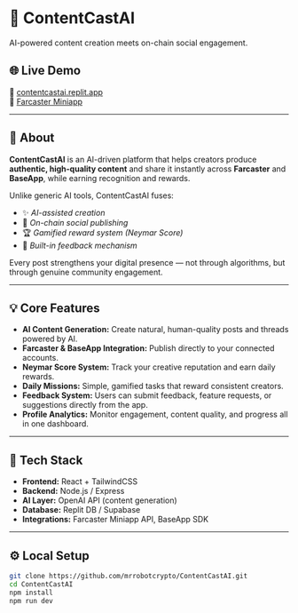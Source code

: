 # 🧠 ContentCastAI  
AI-powered content creation meets on-chain social engagement.

## 🌐 Live Demo  
🔗 [contentcastai.replit.app](https://contentcastai.replit.app)  
🔗 [Farcaster Miniapp](https://farcaster.xyz/miniapps/Na5z...)

---

## 🚀 About  
**ContentCastAI** is an AI-driven platform that helps creators produce **authentic, high-quality content** and share it instantly across **Farcaster** and **BaseApp**, while earning recognition and rewards.  

Unlike generic AI tools, ContentCastAI fuses:
- ✨ *AI-assisted creation*  
- 🔗 *On-chain social publishing*  
- 🏆 *Gamified reward system (Neymar Score)*  
- 💬 *Built-in feedback mechanism*  

Every post strengthens your digital presence — not through algorithms, but through genuine community engagement.

---

## 💡 Core Features  
- **AI Content Generation:** Create natural, human-quality posts and threads powered by AI.  
- **Farcaster & BaseApp Integration:** Publish directly to your connected accounts.  
- **Neymar Score System:** Track your creative reputation and earn daily rewards.  
- **Daily Missions:** Simple, gamified tasks that reward consistent creators.  
- **Feedback System:** Users can submit feedback, feature requests, or suggestions directly from the app.  
- **Profile Analytics:** Monitor engagement, content quality, and progress all in one dashboard.

---

## 🧩 Tech Stack  
- **Frontend:** React + TailwindCSS  
- **Backend:** Node.js / Express  
- **AI Layer:** OpenAI API (content generation)  
- **Database:** Replit DB / Supabase  
- **Integrations:** Farcaster Miniapp API, BaseApp SDK  

---

## ⚙️ Local Setup  
```bash
git clone https://github.com/mrrobotcrypto/ContentCastAI.git
cd ContentCastAI
npm install
npm run dev
